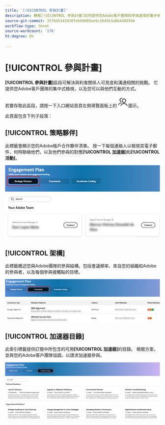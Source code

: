 ```yaml
---
title: '[!UICONTROL 參與計畫]'
description: 瞭解[!UICONTROL 參與計畫]如何提供您Adobe客戶團隊和參與選項的集中檢視，以增強利害關係人的可見度和溝通。
source-git-commit: 35fbd5343830feb9d605ee9c3645b3a0b4498594
workflow-type: tm+mt
source-wordcount: '176'
ht-degree: 0%

---
```



# [!UICONTROL 參與計畫]

**[!UICONTROL 參與計畫]**&#x200B;區段可解決與利害關係人可見度和溝通相關的挑戰。 它提供您Adobe客戶團隊的集中式檢視，以及您可以與他們互動的方式。

若要存取此區段，請按一下入口網站首頁左側導覽面板上的![參與圖示](/help/adobe-success-portal/assets/engagement-icon.png)圖示。

此頁面包含下列子段落：

## [!UICONTROL 策略夥伴]

此標籤會顯示您的Adobe帳戶合作夥伴清單。 按一下每個連絡人以檢視其電子郵件、何時聯絡他們，以及他們參與的對應&#x200B;**[!UICONTROL 加速器]**&#x200B;和&#x200B;**[!UICONTROL 活動]**。

![參與計畫 — 策略夥伴](/help/adobe-success-portal/assets/engagement-plan-strategic-partner.png)

## [!UICONTROL 架構]

此標籤概述您與Adobe團隊的參與結構，包括會議頻率、來自您的組織和Adobe的參與者，以及每個參與接觸點的目標。

![參與計畫架構](/help/adobe-success-portal/assets/engagement-plan-framework.png)

## [!UICONTROL 加速器目錄]

此索引標籤提供訂閱中所包含的可用&#x200B;**[!UICONTROL 加速器]**&#x200B;的目錄。 檢閱方案，並與您的Adobe客戶團隊協調，以請求加速器參與。

![engagement-plan-catalog-catalog](/help/adobe-success-portal/assets/engagement-plan-accelerator-catalog.png)

